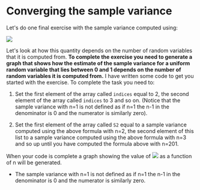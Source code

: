 # Converging the sample variance

Let's do one final exercise with the sample variance computed using:

![](https://render.githubusercontent.com/render/math?math=S^2=\frac{n}{n-1}\left[\left(\frac{1}{n}\sum_{i=1}^{n}X_i^2\right)-\overline{X}^2\right])

Let's look at how this quantity depends on the number of random variables that it is computed from.  __To complete the exercise you need to generate a graph that shows how the estimate of the sample variance for a uniform random variable that lies between 0 and 1 depends on the number of random variables it is computed from.__   I have written some code to get you started with the exercise.  To complete the task you need to:

1. Set the first element of the array called `indices` equal to 2, the second element of the array called `indices` to 3 and so on.  (Notice that the sample variance with n=1 is not defined as if n=1 the n-1 in the denominator is 0 and the numerator is similarly zero).

2. Set the first element of the array called `S2` equal to a sample variance computed using the above formula with n=2, the second element of this list to a sample variance computed using the above formula with n=3 and so up until you have computed the formula above with n=201.

When your code is complete a graph showing the value of ![](https://render.githubusercontent.com/render/math?math=S^2) as a function of n will be generated.

* The sample variance with n=1 is not defined as if n=1 the n-1 in the denominator is 0 and the numerator is similarly zero.   

